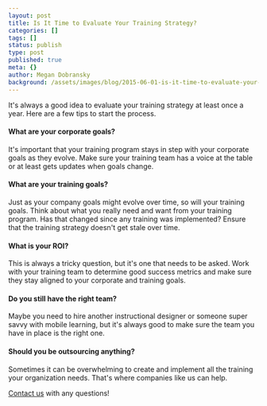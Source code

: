 ```yaml
---
layout: post
title: Is It Time to Evaluate Your Training Strategy?
categories: []
tags: []
status: publish
type: post
published: true
meta: {}
author: Megan Dobransky
background: /assets/images/blog/2015-06-01-is-it-time-to-evaluate-your-training-strategy.jpg
---
```

It's always a good idea to evaluate your training strategy at least once a year. Here are a few tips to start the process.

#### What are your corporate goals?
It's important that your training program stays in step with your corporate goals as they evolve. Make sure your training team has a voice at the table or at least gets updates when goals change.

#### What are your training goals?
Just as your company goals might evolve over time, so will your training goals. Think about what you really need and want from your training program. Has that changed since any training was implemented? Ensure that the training strategy doesn't get stale over time.

#### What is your ROI?
This is always a tricky question, but it's one that needs to be asked. Work with your training team to determine good success metrics and make sure they stay aligned to your corporate and training goals.

#### Do you still have the right team?
Maybe you need to hire another instructional designer or someone super savvy with mobile learning, but it's always good to make sure the team you have in place is the right one.

#### Should you be outsourcing anything?
Sometimes it can be overwhelming to create and implement all the training your organization needs. That's where companies like us can help.

[Contact us](http://edgepointlearning.com/contact/) with any questions!  
